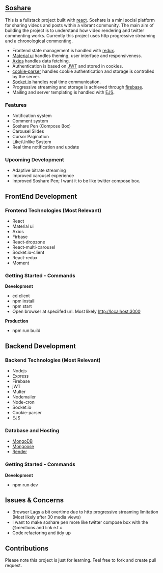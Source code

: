 ## [Soshare](https://soshare.onrender.com)

This is a fullstack project built with [react](https://react.dev/). Soshare is a mini social platform for sharing videos and posts within a vibrant community. The main aim of building the project is to understand how video rendering and twitter commenting works. Currently this project uses http progressive streaming and a chronological commenting.

- Frontend state management is handled with [redux](https://redux.js.org/).
- [Material ui](https://mui.com) handles theming, user interface and responsiveness.
- [Axios](https://www.npmjs.com/package/axios) handles data fetching.
- Authentication is based on [JWT](https://jwt.io) and stored in cookies.
- [cookie-parser](https://www.npmjs.com/package/cookie-parser) handles cookie authentication and storage is controlled by the server.
- [Socket.io](https://socket.io) handles real time communication.
- Progressive streaming and storage is achieved through [firebase](https://firebase.google.com/).
- Mailing and server templating is handled with [EJS](https://ejs.co).

### Features
- Notification system
- Comment system
- Soshare Pen (Compose Box)
- Carousel Slides
- Cursor Pagination
- Like/Unlike System
- Real time notification and update

### Upcoming Development
- Adaptive bitrate streaming
- Improved carousel experience
- Improved Soshare Pen; I want it to be like twitter compose box.

## FrontEnd Development

### Frontend Technologies (Most Relevant)
- React
- Material ui
- Axios
- Firbase
- React-dropzone
- React-multi-carousel
- Socket.io-client
- React-redux
- Moment

### Getting Started - Commands 

**Development**
- cd client
- npm install
- npm start
- Open browser at speciifed url. Most likely [http://localhost:3000](http://localhost:3000)

**Production**
- npm run build
  

## Backend Development

### Backend Technologies (Most Relevant)
- Nodejs
- Express
- Firebase
- jWT
- Multer
- Nodemailer
- Node-cron
- Socket.io
- Cookie-parser
- EJS

### Database and Hosting
- [MongoDB](https://www.mongodb.com)
- [Mongoose](https://www.npmjs.com/package/mongoose)
- [Render](https://render.com/)


### Getting Started - Commands

**Development**
- npm run dev


## Issues & Concerns
- Browser Lags a bit overtime due to http progressive streaming limitation (Most likely after 30 media views)
- I want to make soshare pen more like twitter compose box with the @mentions and link e.t.c
- Code refactoring and tidy up


## Contributions
Please note this project is just for learning. Feel free to fork and create pull request.
